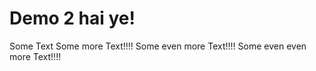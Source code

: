 # Demo 2 hai ye!

Some Text
Some more Text!!!!
Some even more Text!!!!
Some even even more Text!!!!
